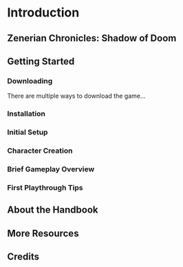 # Introduction

## Zenerian Chronicles: Shadow of Doom

## Getting Started

### Downloading

There are multiple ways to download the game...

### Installation

### Initial Setup

### Character Creation

### Brief Gameplay Overview

### First Playthrough Tips

## About the Handbook

## More Resources

## Credits
